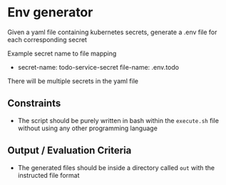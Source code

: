 # Env generator

Given a yaml file containing kubernetes secrets, generate a .env file for each corresponding secret

Example secret name to file mapping

- secret-name: todo-service-secret
  file-name: .env.todo

There will be multiple secrets in the yaml file

## Constraints

- The script should be purely written in bash within the `execute.sh` file without using any other programming language

## Output / Evaluation Criteria

- The generated files should be inside a directory called `out` with the instructed file format
